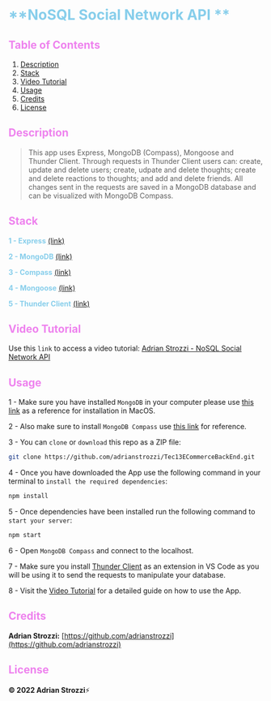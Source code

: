 # <span style="color:skyblue">**NoSQL Social Network API **</span>

## <span style="color:violet">Table of Contents</span>

1. [Description](#Description)
2. [Stack](#Stack)
3. [Video Tutorial](#Video-Tutorial)
4. [Usage](#Usage)
5. [Credits](#Credits)
6. [License](#License)

## <span style="color:violet">Description</span>

> This app uses Express, MongoDB (Compass), Mongoose and Thunder Client. Through requests in Thunder Client users can: create, update and delete users; create, udpate and delete thoughts; create and delete reactions to thoughts; and add and delete friends. All changes sent in the requests are saved in a MongoDB database and can be visualized with MongoDB Compass.

## <span style="color:violet">Stack</span>

<span style="color:skyblue">**1 - Express**</span> [(link)](https://expressjs.com/)

<span style="color:skyblue">**2 - MongoDB**</span> [(link)](https://www.mongodb.com/)

<span style="color:skyblue">**3 - Compass**</span> [(link)](https://www.mongodb.com/products/compass)

<span style="color:skyblue">**4 - Mongoose**</span> [(link)](https://mongoosejs.com/)

<span style="color:skyblue">**5 - Thunder Client**</span> [(link)](https://www.thunderclient.com/)

## <span style="color:violet">Video Tutorial</span>

Use this `link` to access a video tutorial: [Adrian Strozzi - NoSQL Social Network API](new)

## <span style="color:violet">Usage</span>

1 - Make sure you have installed `MongoDB` in your computer please use [this link](https://www.mongodb.com/docs/manual/tutorial/install-mongodb-on-os-x/) as a reference for installation in MacOS.

2 - Also make sure to install `MongoDB Compass` use [this link](https://www.mongodb.com/docs/compass/current/install/) for reference.

3 - You can `clone` or `download` this repo as a ZIP file:

```sh
git clone https://github.com/adrianstrozzi/Tec13ECommerceBackEnd.git
```

4 - Once you have downloaded the App use the following command in your terminal to `install the required dependencies`:

```sh
npm install
```

5 - Once dependencies have been installed run the following command to `start your server`:

```sh
npm start
```

6 - Open `MongoDB Compass` and connect to the localhost.

7 - Make sure you install [Thunder Client](https://www.thunderclient.com/) as an extension in VS Code as you will be using it to send the requests to manipulate your database.

8 - Visit the [Video Tutorial](new) for a detailed guide on how to use the App.

## <span style="color:violet">Credits</span>

**Adrian Strozzi:** [https://github.com/adrianstrozzi](https://github.com/adrianstrozzi)

## <span style="color:violet">License</span>

**© 2022 Adrian Strozzi**:zap:
